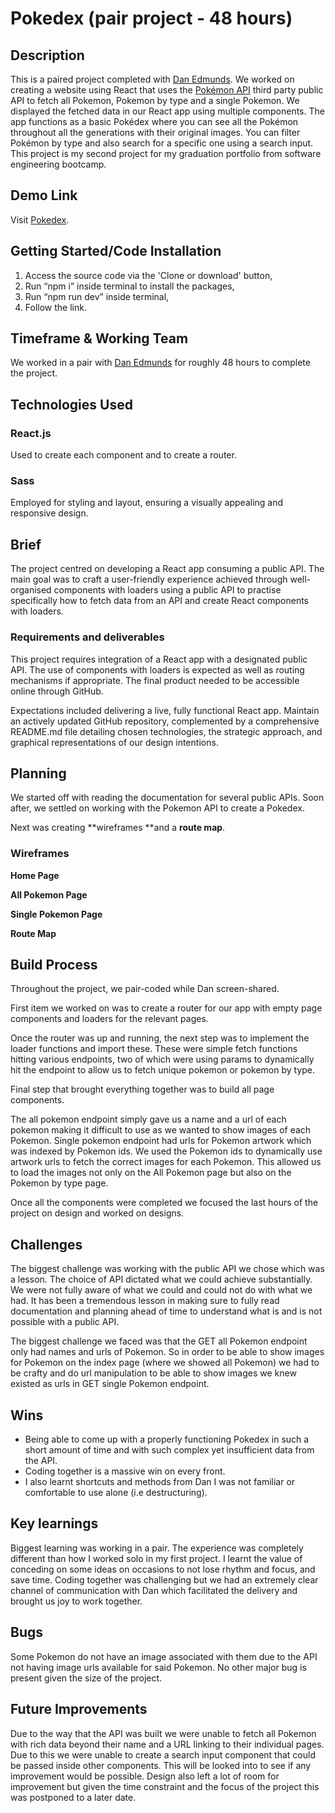 # Pokedex (pair project - 48 hours)
## Description
This is a paired project completed with [Dan Edmunds](https://github.com/DanEdmunds1). We worked on creating a website using React that uses the [Pokémon API](https://pokeapi.co/) third party public API to fetch all Pokemon, Pokemon by type and a single Pokemon. We displayed the fetched data in our React app using multiple components. The app functions as a basic Pokédex where you can see all the Pokémon throughout all the generations with their original images. You can filter Pokémon by type and also search for a specific one using a search input. This project is my second project for my graduation portfolio from software engineering bootcamp.

## Demo Link
Visit [Pokedex](https://pokemonatadan.netlify.app/).

## Getting Started/Code Installation
1. Access the source code via the 'Clone or download' button,
2. Run “npm i” inside terminal to install the packages,
3. Run “npm run dev” inside terminal,
4. Follow the link.

## Timeframe & Working Team
We worked in a pair with [Dan Edmunds](https://github.com/DanEdmunds1) for roughly 48 hours to complete the project.

## Technologies Used
### React.js
Used to create each component and to create a router.
### Sass
Employed for styling and layout, ensuring a visually appealing and responsive design.

## Brief
The project centred on developing a React app consuming a public API. The main goal was to craft a user-friendly experience achieved through well-organised components with loaders using a public API to practise specifically how to fetch data from an API and create React components with loaders.

### Requirements and deliverables
This project requires integration of a React app with a designated public API. The use of components with loaders is expected as well as routing mechanisms if appropriate. The final product needed to be accessible online through GitHub.

Expectations included delivering a live, fully functional React app. Maintain an actively updated GitHub repository, complemented by a comprehensive README.md file detailing chosen technologies, the strategic approach, and graphical representations of our design intentions.

## Planning
We started off with reading the documentation for several public APIs. Soon after, we settled on working with the Pokemon API to create a Pokedex.

Next was creating **wireframes **and a **route map**.
### Wireframes
**Home Page**

**All Pokemon Page**

**Single Pokemon Page**

**Route Map**


## Build Process
Throughout the project, we pair-coded while Dan screen-shared.

First item we worked on was to create a router for our app with empty page components and loaders for the relevant pages.

Once the router was up and running, the next step was to implement the loader functions and import these. These were simple fetch functions hitting various endpoints, two of which were using params to dynamically hit the endpoint to allow us to fetch unique pokemon or pokemon by type. 

Final step that brought everything together was to build all page components. 

The all pokemon endpoint simply gave us a name and a url of each pokemon making it difficult to use as we wanted to show images of each Pokemon. Single pokemon endpoint had urls for Pokemon artwork which was indexed by Pokemon ids. We used the Pokemon ids to dynamically use artwork urls to fetch the correct images for each Pokemon. This allowed us to load the images not only on the All Pokemon page but also on the Pokemon by type page.

Once all the components were completed we focused the last hours of the project on design and worked on designs.

## Challenges
The biggest challenge was working with the public API we chose which was a lesson. The choice of API dictated what we could achieve substantially. We were not fully aware of what we could and could not do with what we had. It has been a tremendous lesson in making sure to fully read documentation and planning ahead of time to understand what is and is not possible with a public API.

The biggest challenge we faced was that the GET all Pokemon endpoint only had names and urls of Pokemon. So in order to be able to show images for Pokemon on the index page (where we showed all Pokemon) we had to be crafty and do url manipulation to be able to show images we knew existed as urls in GET single Pokemon endpoint.

## Wins
* Being able to come up with a properly functioning Pokedex in such a short amount of time and with such complex yet insufficient data from the API.
* Coding together is a massive win on every front. 
* I also learnt shortcuts and methods from Dan I was not familiar or comfortable to use alone (i.e destructuring).

## Key learnings
Biggest learning was working in a pair. The experience was completely different than how I worked solo in my first project. I learnt the value of conceding on some ideas on occasions to not lose rhythm and focus, and save time. Coding together was challenging but we had an extremely clear channel of communication with Dan which facilitated the delivery and brought us joy to work together.

## Bugs
Some Pokemon do not have an image associated with them due to the API not having image urls available for said Pokemon. No other major bug is present given the size of the project.

## Future Improvements
Due to the way that the API was built we were unable to fetch all Pokemon with rich data beyond their name and a URL linking to their individual pages. Due to this we were unable to create a search input component that could be passed inside other components. This will be looked into to see if any improvement would be possible. Design also left a lot of room for improvement but given the time constraint and the focus of the project this was postponed to a later date.
